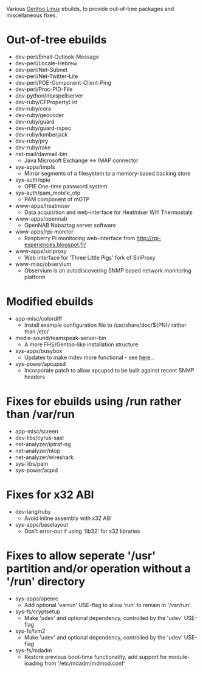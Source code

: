 
Various [Gentoo Linux](http://www.gentoo.org/) ebuilds, to provide out-of-tree packages and miscellaneous fixes.

# Out-of-tree ebuilds

* dev-perl/Email-Outlook-Message
* dev-perl/Locale-Hebrew
* dev-perl/Net-Subnet
* dev-perl/Net-Twitter-Lite
* dev-perl/POE-Component-Client-Ping
* dev-perl/Proc-PID-File
* dev-python/noxspellserver
* dev-ruby/CFPropertyList
* dev-ruby/cora
* dev-ruby/geocoder
* dev-ruby/guard
* dev-ruby/guard-rspec
* dev-ruby/lumberjack
* dev-ruby/pry
* dev-ruby/rake
* net-mail/davmail-bin
    * Java Microsoft Exchange <-> IMAP connector
* sys-apps/tmpfs
    * Mirror segments of a filesystem to a memory-based backing store
* sys-auth/opie
    * OPIE One-time password system
* sys-auth/pam_mobile_otp
    * PAM component of mOTP
* www-apps/heatmiser
    * Data acquisition and web-interface for Heatmiser Wifi Thermostats
* www-apps/opennab
    * OpenNAB Nabaztag server software
* www-apps/rpi-monitor
    * Raspberry Pi monitoring web-interface from http://rpi-experiences.blogspot.fr/
* www-apps/siriproxy
    * Web interface for 'Three Little Pigs' fork of SiriProxy
* www-misc/observium
    * Observium is an autodiscovering SNMP based network monitoring platform

# Modified ebuilds

* app-misc/colordiff
    * Install example configuration file to /usr/share/doc/${PN}/ rather than /etc/
* media-sound/teamspeak-server-bin
    * A more FHS/Gentoo-like installation structure
* sys-apps/busybox
    * Updates to make mdev more functional - see [here](http://blog.stuart.shelton.me/archives/891)...
* sys-power/apcupsd
    * Incorporate patch to allow apcupsd to be bulit against recent SNMP headers

# Fixes for ebuilds using /run rather than /var/run

* app-misc/screen
* dev-libs/cyrus-sasl
* net-analyzer/iptraf-ng
* net-analyzer/ntop
* net-analyzer/wireshark
* sys-libs/pam
* sys-power/acpid

# Fixes for x32 ABI

* dev-lang/ruby
    * Avoid inline assembly with x32 ABI
* sys-apps/baselayout
    * Don't error-out if using 'lib32' for x32 libraries

# Fixes to allow seperate '/usr' partition and/or operation without a '/run' directory

* sys-apps/openrc
    * Add optional 'varrun' USE-flag to allow 'run' to remain in '/var/run'
* sys-fs/cryptsetup
    * Make 'udev' and optional dependency, controlled by the 'udev' USE-flag
* sys-fs/lvm2
    * Make 'udev' and optional dependency, controlled by the 'udev' USE-flag
* sys-fs/mdadm
    * Restore previous boot-time functionality, add support for module-loading from '/etc/mdadm/mdmod.conf'

